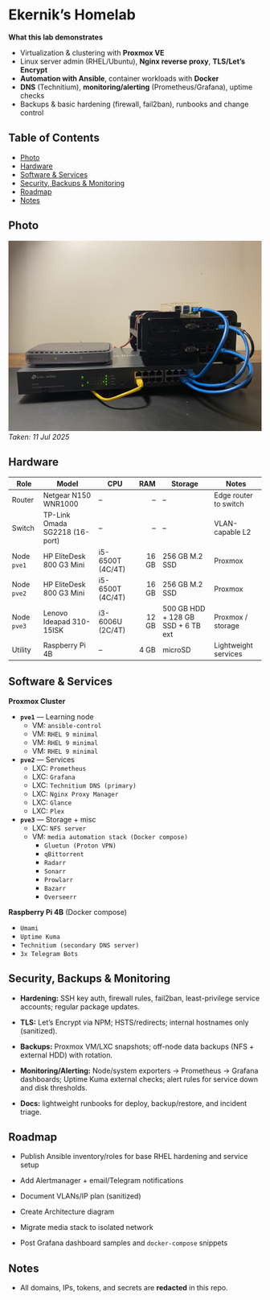 # Ekernik’s Homelab

**What this lab demonstrates**
- Virtualization & clustering with **Proxmox VE**
- Linux server admin (RHEL/Ubuntu), **Nginx reverse proxy**, **TLS/Let’s Encrypt**
- **Automation with Ansible**, container workloads with **Docker**
- **DNS** (Technitium), **monitoring/alerting** (Prometheus/Grafana), uptime checks
- Backups & basic hardening (firewall, fail2ban), runbooks and change control

## Table of Contents
- [Photo](#photo)
- [Hardware](#hardware)
- [Software & Services](#software--services)
- [Security, Backups & Monitoring](#security-backups--monitoring)
- [Roadmap](#roadmap)
- [Notes](#notes)

## Photo
![Homelab stack: Netgear router, TP-Link SG2218 switch, two HP EliteDesk G3 Mini nodes, Raspberry Pi 4B on top.](docs/assets/lab-2025-07-11.jpeg)  
*Taken: 11 Jul 2025*

## Hardware

| Role        | Model                          | CPU              |   RAM | Storage                            | Notes                 |
| ----------- | ------------------------------ | ---------------- | ----: | ---------------------------------- | --------------------- |
| Router      | Netgear N150 WNR1000           | –                |     – | –                                  | Edge router to switch |
| Switch      | TP-Link Omada SG2218 (16-port) | –                |     – | –                                  | VLAN-capable L2       |
| Node `pve1` | HP EliteDesk 800 G3 Mini       | i5-6500T (4C/4T) | 16 GB | 256 GB M.2 SSD                     | Proxmox               |
| Node `pve2` | HP EliteDesk 800 G3 Mini       | i5-6500T (4C/4T) | 16 GB | 256 GB M.2 SSD                     | Proxmox               |
| Node `pve3` | Lenovo Ideapad 310-15ISK       | i3-6006U (2C/4T) | 12 GB | 500 GB HDD + 128 GB SSD + 6 TB ext | Proxmox / storage     |
| Utility     | Raspberry Pi 4B                | –                |  4 GB | microSD                            | Lightweight services  |

## Software & Services

**Proxmox Cluster**
- **`pve1`** — Learning node  
	- VM: `ansible-control`
	- VM: `RHEL 9 minimal`
	- VM: `RHEL 9 minimal`
	- VM: `RHEL 9 minimal`
- **`pve2`** — Services  
	- LXC: `Prometheus`
	- LXC: `Grafana`
	- LXC: `Technitium DNS (primary)`
	- LXC: `Nginx Proxy Manager`
	- LXC: `Glance`
	- LXC: `Plex`
- **`pve3`** — Storage + misc  
	- LXC: `NFS server`
    - VM: `media automation stack (Docker compose)  `
        - `Gluetun (Proton VPN)`
        - `qBittorrent`
        - `Radarr`
        - `Sonarr`
        - `Prowlarr`
        - `Bazarr`
        - `Overseerr`

**Raspberry Pi 4B**  (Docker compose)
- `Umami`
- `Uptime Kuma`
- `Technitium (secondary DNS server)`
- `3x Telegram Bots`

## Security, Backups & Monitoring

- **Hardening:** SSH key auth, firewall rules, fail2ban, least-privilege service accounts; regular package updates.
  
- **TLS:** Let’s Encrypt via NPM; HSTS/redirects; internal hostnames only (sanitized).
  
- **Backups:** Proxmox VM/LXC snapshots; off-node data backups (NFS + external HDD) with rotation.
  
- **Monitoring/Alerting:** Node/system exporters → Prometheus → Grafana dashboards; Uptime Kuma external checks; alert rules for service down and disk thresholds.

- **Docs:** lightweight runbooks for deploy, backup/restore, and incident triage.

## Roadmap

- Publish Ansible inventory/roles for base RHEL hardening and service setup

- Add Alertmanager + email/Telegram notifications

- Document VLANs/IP plan (sanitized)

- Create Architecture diagram

- Migrate media stack to isolated network

- Post Grafana dashboard samples and `docker-compose` snippets

## Notes

- All domains, IPs, tokens, and secrets are **redacted** in this repo.
